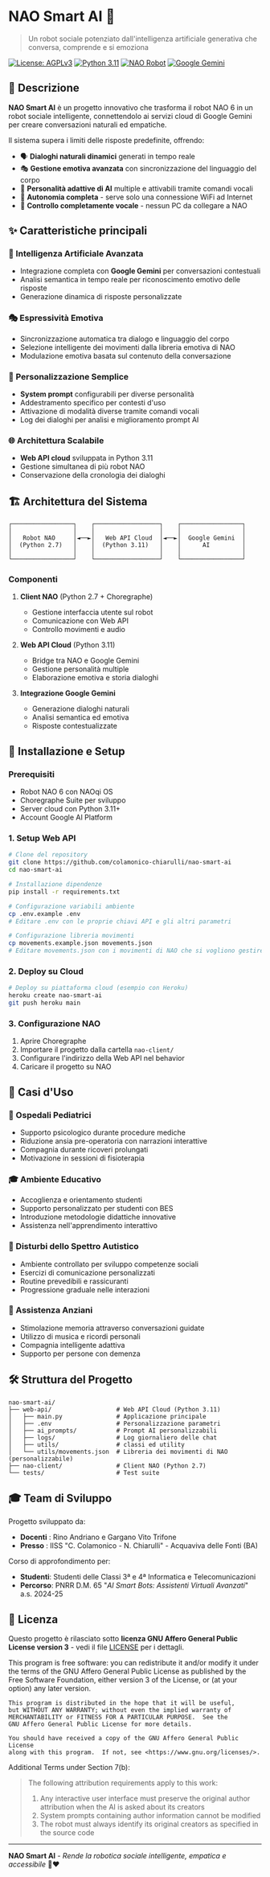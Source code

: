 # NAO Smart AI 🤖

> Un robot sociale potenziato dall'intelligenza artificiale generativa
> che conversa, comprende e si emoziona 

[![License: AGPLv3](https://img.shields.io/badge/License-AGPLv3.0-green.svg)](https://opensource.org/license/agpl-v3)
[![Python 3.11](https://img.shields.io/badge/python-3.11-blue.svg)](https://www.python.org/downloads/)
[![NAO Robot](https://img.shields.io/badge/NAO-Robot%206-red.svg)](https://www.aldebaran.com/en/nao)
[![Google Gemini](https://img.shields.io/badge/Google-Gemini%20AI-brightgreen.svg)](https://ai.google.dev/)

## 📖 Descrizione

**NAO Smart AI** è un progetto innovativo che trasforma il robot NAO 6 in un robot sociale intelligente, connettendolo ai servizi cloud di Google Gemini per creare conversazioni naturali ed empatiche. 

Il sistema supera i limiti delle risposte predefinite, offrendo:
- 🗣️ **Dialoghi naturali dinamici** generati in tempo reale
- 🎭 **Gestione emotiva avanzata** con sincronizzazione del linguaggio del corpo
- 🎯 **Personalità adattive di AI** multiple e attivabili tramite comandi vocali
- 🔄 **Autonomia completa** - serve solo una connessione WiFi ad Internet
- 🎪 **Controllo completamente vocale** - nessun PC da collegare a NAO

## ✨ Caratteristiche principali

### 🧠 Intelligenza Artificiale Avanzata
- Integrazione completa con **Google Gemini** per conversazioni contestuali
- Analisi semantica in tempo reale per riconoscimento emotivo delle risposte
- Generazione dinamica di risposte personalizzate

### 🎭 Espressività Emotiva
- Sincronizzazione automatica tra dialogo e linguaggio del corpo
- Selezione intelligente dei movimenti dalla libreria emotiva di NAO
- Modulazione emotiva basata sul contenuto della conversazione

### 🎯 Personalizzazione Semplice
- **System prompt** configurabili per diverse personalità
- Addestramento specifico per contesti d'uso
- Attivazione di modalità diverse tramite comandi vocali
- Log dei dialoghi per analisi e miglioramento prompt AI

### 🌐 Architettura Scalabile
- **Web API cloud** sviluppata in Python 3.11
- Gestione simultanea di più robot NAO
- Conservazione della cronologia dei dialoghi

## 🏗️ Architettura del Sistema

```
┌─────────────────┐    ┌──────────────────┐    ┌─────────────────┐
│                 │    │                  │    │                 │
│   Robot NAO     │◄──►│   Web API Cloud  │◄──►│  Google Gemini  │
│  (Python 2.7)   │    │  (Python 3.11)   │    │      AI         │
│                 │    │                  │    │                 │
└─────────────────┘    └──────────────────┘    └─────────────────┘
```

### Componenti
1. **Client NAO** (Python 2.7 + Choregraphe)
   - Gestione interfaccia utente sul robot
   - Comunicazione con Web API
   - Controllo movimenti e audio

2. **Web API Cloud** (Python 3.11)
   - Bridge tra NAO e Google Gemini
   - Gestione personalità multiple
   - Elaborazione emotiva e storia dialoghi

3. **Integrazione Google Gemini**
   - Generazione dialoghi naturali
   - Analisi semantica ed emotiva
   - Risposte contestualizzate

## 🚀 Installazione e Setup

### Prerequisiti
- Robot NAO 6 con NAOqi OS
- Choregraphe Suite per sviluppo
- Server cloud con Python 3.11+
- Account Google AI Platform

### 1. Setup Web API
```bash
# Clone del repository
git clone https://github.com/colamonico-chiarulli/nao-smart-ai
cd nao-smart-ai

# Installazione dipendenze
pip install -r requirements.txt

# Configurazione variabili ambiente
cp .env.example .env
# Editare .env con le proprie chiavi API e gli altri parametri

# Configurazione libreria movimenti
cp movements.example.json movements.json
# Editare movements.json con i movimenti di NAO che si vogliono gestire
```

### 2. Deploy su Cloud
```bash
# Deploy su piattaforma cloud (esempio con Heroku)
heroku create nao-smart-ai
git push heroku main
```

### 3. Configurazione NAO
1. Aprire Choregraphe
2. Importare il progetto dalla cartella `nao-client/`
3. Configurare l'indirizzo della Web API nel behavior
4. Caricare il progetto su NAO

## 🎯 Casi d'Uso

### 🏥 Ospedali Pediatrici
- Supporto psicologico durante procedure mediche
- Riduzione ansia pre-operatoria con narrazioni interattive
- Compagnia durante ricoveri prolungati
- Motivazione in sessioni di fisioterapia

### 🎓 Ambiente Educativo
- Accoglienza e orientamento studenti
- Supporto personalizzato per studenti con BES
- Introduzione metodologie didattiche innovative
- Assistenza nell'apprendimento interattivo

### 🧩 Disturbi dello Spettro Autistico
- Ambiente controllato per sviluppo competenze sociali
- Esercizi di comunicazione personalizzati
- Routine prevedibili e rassicuranti
- Progressione graduale nelle interazioni

### 👵 Assistenza Anziani
- Stimolazione memoria attraverso conversazioni guidate
- Utilizzo di musica e ricordi personali
- Compagnia intelligente adattiva
- Supporto per persone con demenza

## 🛠️ Struttura del Progetto

```
nao-smart-ai/
├── web-api/                  # Web API Cloud (Python 3.11)
│   ├── main.py               # Applicazione principale
│   ├── .env                  # Personalizzazione parametri
│   ├── ai_prompts/           # Prompt AI personalizzabili
│   ├── logs/                 # Log giornaliero delle chat
│   ├── utils/                # classi ed utility
│   └── utils/movements.json  # Libreria dei movimenti di NAO (personalizzabile)
├── nao-client/               # Client NAO (Python 2.7)
└── tests/                    # Test suite
```

## 🎓 Team di Sviluppo

Progetto sviluppato da:
- **Docenti** : Rino Andriano e Gargano Vito Trifone
- **Presso**  : IISS "C. Colamonico - N. Chiarulli" - Acquaviva delle Fonti (BA)

Corso di approfondimento per:
- **Studenti**: Studenti delle Classi 3ª e 4ª Informatica e Telecomunicazioni
- **Percorso**: PNRR D.M. 65 "*AI Smart Bots: Assistenti Virtuali Avanzati*" a.s. 2024-25

## 📜 Licenza

Questo progetto è rilasciato sotto **licenza GNU Affero General Public License version 3** - vedi il file [LICENSE](LICENSE) per i dettagli.

This program is free software: you can redistribute it and/or modify
    it under the terms of the GNU Affero General Public License as
    published by the Free Software Foundation, either version 3 of the
    License, or (at your option) any later version.

    This program is distributed in the hope that it will be useful,
    but WITHOUT ANY WARRANTY; without even the implied warranty of
    MERCHANTABILITY or FITNESS FOR A PARTICULAR PURPOSE.  See the
    GNU Affero General Public License for more details.

    You should have received a copy of the GNU Affero General Public License
    along with this program.  If not, see <https://www.gnu.org/licenses/>.
    
Additional Terms under Section 7(b):

>   The following attribution requirements apply to this work:
>
>   1. Any interactive user interface must preserve the original author 
>      attribution when the AI is asked about its creators
>   2. System prompts containing author information cannot be modified
>   3. The robot must always identify its original creators as specified 
>      in the source code

---
**NAO Smart AI** - *Rende la robotica sociale intelligente, empatica e accessibile* 🤖❤️